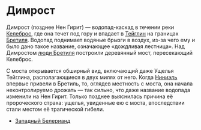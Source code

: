 # Димрост

Димрост (позднее Нен Гирит) — водопад-каскад в течении реки
[Келеброс](Келеброс.md), где она течет под гору и впадает в
[Тейглин](Тейглин.md) на границах [Бретиля](Бретиль.md). Водопад поднимает
водяные брызги в воздух, из-за чего ему и было дано такое название, означающее
«дождливая лестница». Над Димростом [люди Бретиля](Народы/халетлинги.md)
построили деревянный мост, пересекающий Келеброс.

С моста открывается обширный вид, включающий даже Ущелья Тейглина,
располагающиеся в двух милях от него. Когда [Ниниэль](Личности/Ниенор.md)
впервые привели в Бретиль, то, оглядев местность с моста, она начала
неконтролируемо дрожать — так сильно, что даже название водопада изменили на
Нен Гирит. Только позднее выяснилась причина её пророческого страха: ущелья,
увиденные ею с моста, впоследствии стали местом её трагической гибели.


*   [Западный Белерианд](Западный%20Белерианд.md)
